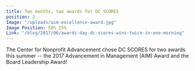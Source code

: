 ```yaml
---
title: Two months, two awards for DC SCORES
position: 2
Image: "/uploads/aim-excellence-award.jpg"
Image Position: 50% 25%
Link: "/blog/2017/06/awards-day-dc-scores-wins-twice-in-one-morning"
---
```


The Center for Nonprofit Advancement chose DC SCORES for two awards this summer -- the 2017 Advancement in Management (AIM) Award and the Board Leadership Award!